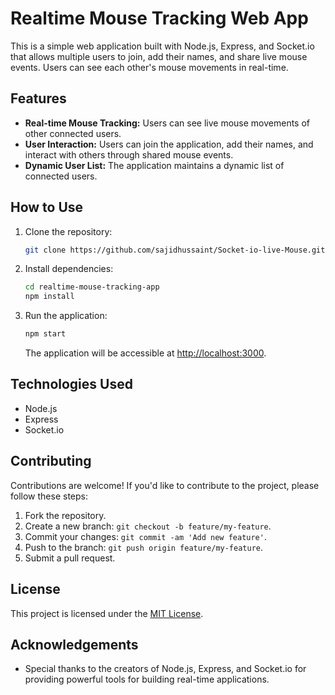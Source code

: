 
# Realtime Mouse Tracking Web App

This is a simple web application built with Node.js, Express, and Socket.io that allows multiple users to join, add their names, and share live mouse events. Users can see each other's mouse movements in real-time.

## Features

- **Real-time Mouse Tracking:** Users can see live mouse movements of other connected users.
- **User Interaction:** Users can join the application, add their names, and interact with others through shared mouse events.
- **Dynamic User List:** The application maintains a dynamic list of connected users.


## How to Use

1. Clone the repository:

   ```bash
   git clone https://github.com/sajidhussaint/Socket-io-live-Mouse.git
   ```

2. Install dependencies:

   ```bash
   cd realtime-mouse-tracking-app
   npm install
   ```

3. Run the application:

   ```bash
   npm start
   ```

   The application will be accessible at [http://localhost:3000](http://localhost:3000).

## Technologies Used

- Node.js
- Express
- Socket.io

## Contributing

Contributions are welcome! If you'd like to contribute to the project, please follow these steps:

1. Fork the repository.
2. Create a new branch: `git checkout -b feature/my-feature`.
3. Commit your changes: `git commit -am 'Add new feature'`.
4. Push to the branch: `git push origin feature/my-feature`.
5. Submit a pull request.

## License

This project is licensed under the [MIT License](LICENSE).

## Acknowledgements

- Special thanks to the creators of Node.js, Express, and Socket.io for providing powerful tools for building real-time applications.

